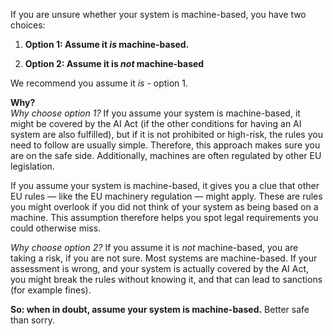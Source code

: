 If you are unsure whether your system is machine-based, you have two choices:

1. **Option 1: Assume it *is* machine-based.**

2. **Option 2: Assume it is *not* machine-based**

We recommend you assume it *is* - option 1.

**Why?**  
*Why choose option 1?*
If you assume your system is machine-based, it might be covered by the AI Act (if the other conditions for having an AI system are also fulfilled), but if it is not prohibited or high-risk, the rules you need to follow are usually simple. Therefore, this approach makes sure you are on the safe side. Additionally, machines are often regulated by other EU legislation. 

If you assume your system is machine-based, it gives you a clue that other EU rules — like the EU machinery regulation — might apply. These are rules you might overlook if you did not think of your system as being based on a machine. This assumption therefore helps you spot legal requirements you could otherwise miss.

*Why choose option 2?*
If you assume it is *not* machine-based, you are taking a risk, if you are not sure. Most systems are machine-based. If your assessment is wrong, and your system is actually covered by the AI Act, you might break the rules without knowing it, and that can lead to sanctions (for example fines).  

**So: when in doubt, assume your system is machine-based.** Better safe than sorry.